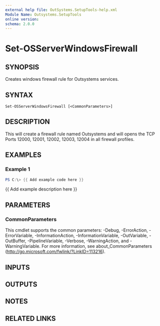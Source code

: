 ```yaml
---
external help file: OutSystems.SetupTools-help.xml
Module Name: Outsystems.SetupTools
online version:
schema: 2.0.0
---
```


# Set-OSServerWindowsFirewall

## SYNOPSIS
Creates windows firewall rule for Outsystems services.

## SYNTAX

```
Set-OSServerWindowsFirewall [<CommonParameters>]
```

## DESCRIPTION
This will create a firewall rule named Outsystems and will opens the TCP Ports 12000, 12001, 12002, 12003, 12004 in all firewall profiles.

## EXAMPLES

### Example 1
```powershell
PS C:\> {{ Add example code here }}
```

{{ Add example description here }}

## PARAMETERS

### CommonParameters
This cmdlet supports the common parameters: -Debug, -ErrorAction, -ErrorVariable, -InformationAction, -InformationVariable, -OutVariable, -OutBuffer, -PipelineVariable, -Verbose, -WarningAction, and -WarningVariable.
For more information, see about_CommonParameters (http://go.microsoft.com/fwlink/?LinkID=113216).

## INPUTS

## OUTPUTS

## NOTES

## RELATED LINKS
